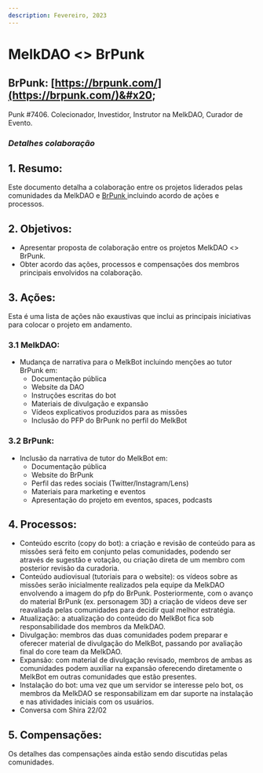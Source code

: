 ```yaml
---
description: Fevereiro, 2023
---
```


# MelkDAO <> BrPunk

## BrPunk: [https://brpunk.com/](https://brpunk.com/)&#x20;

Punk #7406. Colecionador, Investidor, Instrutor na MelkDAO, Curador de Evento.

### _Detalhes colaboração_

## 1. Resumo:

Este documento detalha a colaboração entre os projetos liderados pelas comunidades da MelkDAO e [BrPunk ](https://brpunk.com/)incluindo acordo de ações e processos.&#x20;

## 2. Objetivos:

* Apresentar proposta de colaboração entre os projetos MelkDAO <> BrPunk.
* Obter acordo das ações, processos e compensações dos membros principais envolvidos na colaboração.

## 3. Ações:

Esta é uma lista de ações não exaustivas que inclui as principais iniciativas para colocar o projeto em andamento.

### 3.1 MelkDAO:

* Mudança de narrativa para o MelkBot incluindo menções ao tutor BrPunk em:&#x20;
  * Documentação pública
  * Website da DAO
  * Instruções escritas do bot
  * Materiais de divulgação e expansão
  * Vídeos explicativos produzidos para as missões
  * Inclusão do PFP do BrPunk no perfil do MelkBot&#x20;

### 3.2 BrPunk:

* Inclusão da narrativa de tutor do MelkBot em:
  * Documentação pública
  * Website do BrPunk
  * Perfil das redes sociais (Twitter/Instagram/Lens)
  * Materiais para marketing e eventos
  * Apresentação do projeto em eventos, spaces, podcasts

## 4. Processos:

* Conteúdo escrito (copy do bot): a criação e revisão de conteúdo para as missões será feito em conjunto pelas comunidades, podendo ser através de sugestão e votação, ou criação direta de um membro com posterior revisão da curadoria.
* Conteúdo audiovisual (tutoriais para o website): os vídeos sobre as missões serão inicialmente realizados pela equipe da MelkDAO envolvendo a imagem do pfp do BrPunk. Posteriormente, com o avanço do material BrPunk (ex. personagem 3D) a criação de vídeos deve ser reavaliada pelas comunidades para decidir qual melhor estratégia.&#x20;
* Atualização: a atualização do conteúdo do MelkBot fica sob responsabilidade dos membros da MelkDAO.
* Divulgação:  membros das duas comunidades podem preparar e oferecer material de divulgação do MelkBot, passando por avaliação final do core team da MelkDAO.
* Expansão: com material de divulgação revisado, membros de ambas as comunidades podem auxiliar na expansão oferecendo diretamente o MelkBot em outras comunidades que estão presentes.
* Instalação do bot: uma vez que um servidor se interesse pelo bot, os membros da MelkDAO se responsabilizam em dar suporte na instalação e nas atividades iniciais com os usuários.&#x20;
* Conversa com Shira 22/02

## 5. Compensações:

Os detalhes das compensações ainda estão sendo discutidas pelas comunidades.
